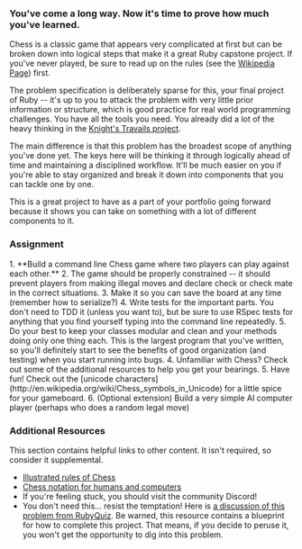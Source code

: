 ### You've come a long way.  Now it's time to prove how much you've learned.

Chess is a classic game that appears very complicated at first but can be broken down into logical steps that make it a great Ruby capstone project.  If you've never played, be sure to read up on the rules (see the [Wikipedia Page](http://en.wikipedia.org/wiki/Chess)) first.

The problem specification is deliberately sparse for this, your final project of Ruby -- it's up to you to attack the problem with very little prior information or structure, which is good practice for real world programming challenges.  You have all the tools you need.  You already did a lot of the heavy thinking in the [Knight's Travails project](https://www.theodinproject.com/lessons/ruby-knights-travails).

The main difference is that this problem has the broadest scope of anything you've done yet.  The keys here will be thinking it through logically ahead of time and maintaining a disciplined workflow.  It'll be much easier on you if you're able to stay organized and break it down into components that you can tackle one by one.

This is a great project to have as a part of your portfolio going forward because it shows you can take on something with a lot of different components to it.

### Assignment

<div class="lesson-content__panel" markdown="1">
  1. **Build a command line Chess game where two players can play against each other.**
  2. The game should be properly constrained -- it should prevent players from making illegal moves and declare check or check mate in the correct situations.
  3. Make it so you can save the board at any time (remember how to serialize?)
  4. Write tests for the important parts.  You don't need to TDD it (unless you want to), but be sure to use RSpec tests for anything that you find yourself typing into the command line repeatedly.
  5. Do your best to keep your classes modular and clean and your methods doing only one thing each.  This is the largest program that you've written, so you'll definitely start to see the benefits of good organization (and testing) when you start running into bugs.
  4. Unfamiliar with Chess? Check out some of the additional resources to help you get your bearings.
  5. Have fun!  Check out the [unicode characters](http://en.wikipedia.org/wiki/Chess_symbols_in_Unicode) for a little spice for your gameboard.
  6. (Optional extension) Build a very simple AI computer player (perhaps who does a random legal move)
</div>

### Additional Resources
This section contains helpful links to other content. It isn't required, so consider it supplemental.

* [Illustrated rules of Chess](http://www.chessvariants.org/d.chess/chess.html)
* [Chess notation for humans and computers](https://en.wikipedia.org/wiki/Chess_notation)
* If you're feeling stuck, you should visit the community Discord!
* You don't need this...  resist the temptation! Here is [a discussion of this problem from RubyQuiz](http://rubyquiz.com/quiz35.html). Be warned, this resource contains a blueprint for how to complete this project. That means, if you decide to peruse it, you won't get the opportunity to dig into this problem.
